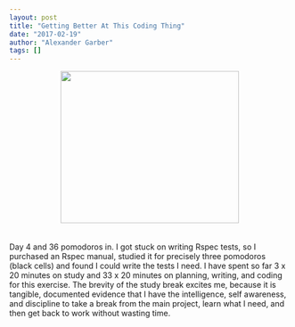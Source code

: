 ```yaml
---
layout: post
title: "Getting Better At This Coding Thing"
date: "2017-02-19"
author: "Alexander Garber"
tags: []
---
```


<div dir="ltr" style="text-align: left;" trbidi="on">
          <div class="separator" style="clear: both; text-align: center;"><a href="https://1.bp.blogspot.com/-RMkINvFDJuA/WKkWhcEpzjI/AAAAAAAAOVI/QzMJB5COOoIHy7U5riZ725b1SGVuUuLvQCPcB/s1600/36_pomodoros.jpg" imageanchor="1" style="margin-left: 1em; margin-right: 1em;"><img border="0" height="273" src="https://1.bp.blogspot.com/-RMkINvFDJuA/WKkWhcEpzjI/AAAAAAAAOVI/QzMJB5COOoIHy7U5riZ725b1SGVuUuLvQCPcB/s320/36_pomodoros.jpg" width="320"></a></div>
<br><br>Day 4 and 36 pomodoros in. I got stuck on
          writing Rspec tests, so I purchased an Rspec manual, studied it for precisely three pomodoros (black cells) and found I could write the tests I need. I have spent so far 3 x 20 minutes on study and 33 x 20 minutes on planning, writing, and
          coding for this exercise. The brevity of the study break excites me, because it is tangible, documented evidence that I have the intelligence, self awareness, and discipline to take a break from the main project, learn what I need, and
          then get back to work without wasting time.<br><br>
        </div>